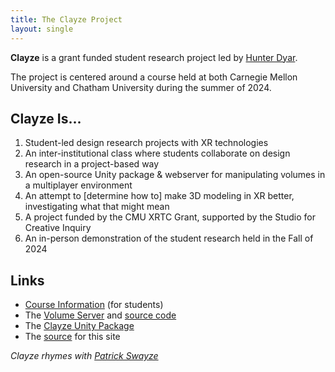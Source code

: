 ```yaml
---
title: The Clayze Project
layout: single
---
```

**Clayze** is a grant funded student research project led by [Hunter Dyar](http://hdyar.com).

The project is centered around a course held at both Carnegie Mellon University and Chatham University during the summer of 2024.

## Clayze Is...
1. Student-led design research projects with XR technologies
2. An inter-institutional class where students collaborate on design research in a project-based way
3. An open-source Unity package & webserver for manipulating volumes in a multiplayer environment
4. An attempt to [determine how to] make 3D modeling in XR better, investigating what that might mean
4. A project funded by the CMU XRTC Grant, supported by the Studio for Creative Inquiry
5. An in-person demonstration of the student research held in the Fall of 2024

## Links
- [Course Information](./course) (for students)
- The [Volume Server](https://clayzeserver.hdyar.com/) and [source code](https://github.com/hunterdyar/Clayze-Server)
- The [Clayze Unity Package](https://github.com/hunterdyar/clayze)
- The [source](https://github.com/hunterdyar/Clayze-Site) for this site

*Clayze rhymes with [Patrick Swayze](https://www.imdb.com/title/tt0099653/)* 
